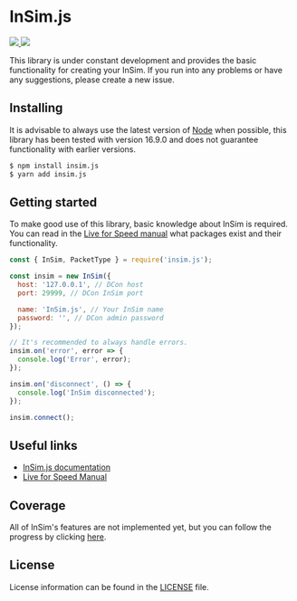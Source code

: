 <div>
  <h1>InSim.js</h1>
  <p>
    <a href="https://npmjs.com/package/insim.js">
      <img src="https://badgen.net/npm/v/insim.js">
      <img src="https://badgen.net/bundlephobia/min/insim.js">
    </a>
  </p>
</div>

This library is under constant development and provides the basic functionality for creating your InSim. If you run into any problems or have any suggestions, please create a new issue.

## Installing

It is advisable to always use the latest version of [Node](https://nodejs.org) when possible, this library has been tested with version 16.9.0 and does not guarantee functionality with earlier versions.

```bash
$ npm install insim.js
$ yarn add insim.js
```

## Getting started

To make good use of this library, basic knowledge about InSim is required. You can read in the [Live for Speed manual](https://en.lfsmanual.net/wiki/InSim#InSim_Reference) what packages exist and their functionality.

```javascript
const { InSim, PacketType } = require('insim.js');

const insim = new InSim({
  host: '127.0.0.1', // DCon host
  port: 29999, // DCon InSim port

  name: 'InSim.js', // Your InSim name
  password: '', // DCon admin password
});

// It's recommended to always handle errors.
insim.on('error', error => {
  console.log('Error', error);
});

insim.on('disconnect', () => {
  console.log('InSim disconnected');
});

insim.connect();
```

## Useful links

- [InSim.js documentation](https://enzopita.github.io/insim.js)
- [Live for Speed Manual](https://en.lfsmanual.net/wiki/InSim)

## Coverage

All of InSim's features are not implemented yet, but you can follow the progress by clicking [here](COVERAGE.md).

## License

License information can be found in the [LICENSE](LICENSE) file.

